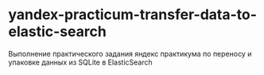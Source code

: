 # yandex-practicum-transfer-data-to-elastic-search
Выполнение практического задания яндекс практикума по переносу и упаковке данных из SQLite в ElasticSearch